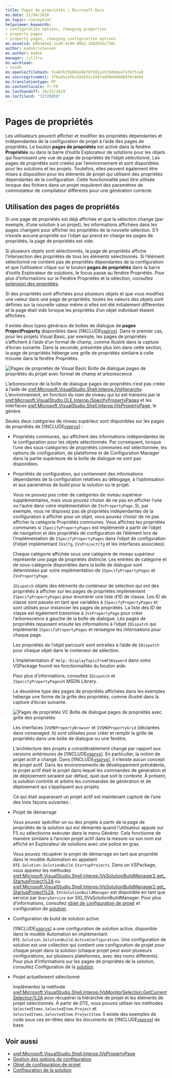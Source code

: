 ```yaml
---
title: Pages de propriétés | Microsoft Docs
ms.date: 11/04/2016
ms.topic: conceptual
helpviewer_keywords:
- configuration options, changing properties
- property pages
- property pages, changing configuration options
ms.assetid: b9b3e6e8-1e30-4c89-9862-330265dcf38c
author: madskristensen
ms.author: madsk
manager: jillfra
ms.workload:
- vssdk
ms.openlocfilehash: 51487b35686da9676f201a157ddb8e47afb75ce8
ms.sourcegitcommit: 5f6ad1cefbcd3d531ce587ad30e684684f4c4d44
ms.translationtype: MT
ms.contentlocale: fr-FR
ms.lasthandoff: 10/22/2019
ms.locfileid: "72725059"
---
```

# <a name="property-pages"></a>Pages de propriétés
Les utilisateurs peuvent afficher et modifier les propriétés dépendantes et indépendantes de la configuration de projet à l’aide des pages de propriétés. Le bouton **pages de propriétés** est activé dans la fenêtre **Propriétés** ou dans la barre d’outils Explorateur de solutions pour les objets qui fournissent une vue de page de propriétés de l’objet sélectionné. Les pages de propriétés sont créées par l’environnement et sont disponibles pour les solutions et les projets. Toutefois, elles peuvent également être mises à disposition pour les éléments de projet qui utilisent des propriétés dépendantes de la configuration. Cette fonctionnalité peut être utilisée lorsque des fichiers dans un projet requièrent des paramètres de commutateur de compilateur différents pour une génération correcte.

## <a name="using-property-pages"></a>Utilisation des pages de propriétés
 Si une page de propriétés est déjà affichée et que la sélection change (par exemple, d’une solution à un projet), les informations affichées dans les pages changent pour afficher les propriétés de la nouvelle sélection. S’il n’existe aucune propriété sur l’objet qui prend en charge les pages de propriétés, la page de propriétés est vide.

 Si plusieurs objets sont sélectionnés, la page de propriétés affiche l’intersection des propriétés de tous les éléments sélectionnés. Si l’élément sélectionné ne contient pas de propriétés dépendantes de la configuration et que l’utilisateur clique sur le bouton **pages de propriétés** dans la barre d’outils Explorateur de solutions, le focus passe au fenêtre Propriétés. Pour plus d’informations sur le Fenêtre Propriétés et la sélection, consultez [extension des propriétés](../../extensibility/internals/extending-properties.md).

 Si des propriétés sont affichées pour plusieurs objets et que vous modifiez une valeur dans une page de propriétés, toutes les valeurs des objets sont définies sur la nouvelle valeur même si elles ont été initialement différentes et la page était vide lorsque les propriétés d’un objet individuel étaient affichées.

 Il existe deux types généraux de boîtes de dialogue de **pages ProjectProperty** disponibles dans [!INCLUDE[vsprvs](../../code-quality/includes/vsprvs_md.md)]. Dans le premier cas, pour les projets Visual Basic, par exemple, les pages de propriétés s’affichent à l’aide d’un format de champ, comme illustré dans la capture d’écran suivante. Dans la seconde, présentée plus loin dans cette section, la page de propriétés héberge une grille de propriétés similaire à celle trouvée dans la fenêtre Propriétés.

 ![Pages de propriétés de Visual Basic](../../extensibility/internals/media/vsvbproppages.gif "vsVBPropPages") Boîte de dialogue pages de propriétés du projet avec format de champ et arborescence

 L’arborescence de la boîte de dialogue pages de propriétés n’est pas créée à l’aide de <xref:Microsoft.VisualStudio.Shell.Interop.IVsHierarchy>. L’environnement, en fonction du nom de niveau qui lui est transmis par le <xref:Microsoft.VisualStudio.OLE.Interop.ISpecifyPropertyPages> et les interfaces <xref:Microsoft.VisualStudio.Shell.Interop.IVsPropertyPage>, le génère.

 Seules deux catégories de niveau supérieur sont disponibles sur les pages de propriétés de [!INCLUDE[vsprvs](../../code-quality/includes/vsprvs_md.md)] :

- Propriétés communes, qui affichent des informations indépendantes de la configuration pour les objets sélectionnés. Par conséquent, lorsque l’une des sous-catégories de propriétés communes est sélectionnée, les options de configuration, de plateforme et de Configuration Manager dans la partie supérieure de la boîte de dialogue ne sont pas disponibles.

- Propriétés de configuration, qui contiennent des informations dépendantes de la configuration relatives au débogage, à l’optimisation et aux paramètres de build pour la solution ou le projet.

  Vous ne pouvez pas créer de catégories de niveau supérieur supplémentaires, mais vous pouvez choisir de ne pas en afficher l’une ou l’autre dans votre implémentation de `IVsPropertyPage`. Si, par exemple, vous ne disposez pas de propriétés indépendantes de la configuration à afficher pour un objet, vous pouvez choisir de ne pas afficher la catégorie Propriétés communes. Vous affichez les propriétés communes si `ISpecifyPropertyPages` est implémenté à partir de l’objet de navigation et des propriétés de configuration de l’élément lors de l’implémentation de `ISpecifyPropertyPages` dans l’objet de configuration (l’objet implémentant `IVsCfg`, `IVsProjectCfg` et les interfaces associées).

  Chaque catégorie affichée sous une catégorie de niveau supérieur représente une page de propriétés distincte. Les entrées de catégorie et de sous-catégorie disponibles dans la boîte de dialogue sont déterminées par votre implémentation de `ISpecifyPropertyPages` et `IVsPropertyPage`.

  `IDispatch` objets des éléments du conteneur de sélection qui ont des propriétés à afficher sur les pages de propriétés implémentent `ISpecifyPropertyPages` pour énumérer une liste d’ID de classe. Les ID de classe sont passés en tant que variables à `ISpecifyPropertyPages` et sont utilisés pour instancier les pages de propriétés. La liste des ID de classe est également transmise à `IVsPropertyPage` pour créer l’arborescence à gauche de la boîte de dialogue. Les pages de propriétés repassent ensuite les informations à l’objet `IDispatch` qui implémente `ISpecifyPropertyPages` et renseigne les informations pour chaque page.

  Les propriétés de l’objet parcourir sont extraites à l’aide de `IDispatch` pour chaque objet dans le conteneur de sélection.

  L’implémentation d' `Help::DisplayTopicFromF1Keyword` dans votre VSPackage fournit les fonctionnalités du bouton aide.

  Pour plus d’informations, consultez `IDispatch` et `ISpecifyPropertyPages`in MSDN Library.

  Le deuxième type des pages de propriétés affichées dans les exemples héberge une forme de la grille des propriétés, comme illustré dans la capture d’écran suivante.

  ![Pages de propriétés VC](../../extensibility/internals/media/vsvcproppages.gif "vsVCPropPages") Boîte de dialogue pages de propriétés avec grille des propriétés

  Les interfaces `IVSMDPropertyBrowser` et `IVSMDPropertyGrid` (déclarées dans vsmanaged. h) sont utilisées pour créer et remplir la grille de propriétés dans une boîte de dialogue ou une fenêtre.

  L’architecture des projets a considérablement changé par rapport aux versions antérieures de [!INCLUDE[vsprvs](../../code-quality/includes/vsprvs_md.md)]. En particulier, la notion de projet actif a changé. Dans [!INCLUDE[vsprvs](../../code-quality/includes/vsprvs_md.md)], il n’existe aucun concept de projet actif. Dans les environnements de développement précédents, le projet actif était le projet dans lequel les commandes de génération et de déploiement seraient par défaut, quel que soit le contexte. À présent, la solution contrôle et arbitre les commandes de génération et de déploiement qui s’appliquent aux projets.

  Ce qui était auparavant un projet actif est maintenant capturé de l’une des trois façons suivantes :

- Projet de démarrage

   Vous pouvez spécifier un ou des projets à partir de la page de propriétés de la solution qui est démarrée quand l’utilisateur appuie sur F5 ou sélectionne exécuter dans le menu Générer. Cela fonctionne de manière similaire à l’ancien projet actif dans la mesure où son nom est affiché en Explorateur de solutions avec une police en gras.

   Vous pouvez récupérer le projet de démarrage en tant que propriété dans le modèle Automation en appelant `DTE.Solution.SolutionBuild.StartupProjects`. Dans un VSPackage, vous appelez les méthodes <xref:Microsoft.VisualStudio.Shell.Interop.IVsSolutionBuildManager2.get_StartupProject%2A> ou <xref:Microsoft.VisualStudio.Shell.Interop.IVsSolutionBuildManager2.get_StartupProject%2A>. `IVsSolutionBuildManager` est disponible en tant que service par `QueryService` sur SID_SVsSolutionBuildManager. Pour plus d’informations, consultez [objet de configuration de projet](../../extensibility/internals/project-configuration-object.md) et configuration de [solution](../../extensibility/internals/solution-configuration.md).

- Configuration de build de solution active

   [!INCLUDE[vsprvs](../../code-quality/includes/vsprvs_md.md)] a une configuration de solution active, disponible dans le modèle Automation en implémentant `DTE.Solution.SolutionBuild.ActiveConfiguration`. Une configuration de solution est une collection qui contient une configuration de projet pour chaque projet dans la solution (chaque projet peut avoir plusieurs configurations, sur plusieurs plateformes, avec des noms différents). Pour plus d’informations sur les pages de propriétés de la solution, consultez Configuration de la [solution](../../extensibility/internals/solution-configuration.md).

- Projet actuellement sélectionné

   Implémentez la méthode <xref:Microsoft.VisualStudio.Shell.Interop.IVsMonitorSelection.GetCurrentSelection%2A> pour récupérer la hiérarchie de projet et les éléments de projet sélectionnés. À partir de DTE, vous pouvez utiliser les méthodes `SelectedItems.SelectedItem.Project` et `SelectedItems.SelectedItem.ProjectItem`. Il existe des exemples de code sous ces en-têtes dans les documents de [!INCLUDE[vsprvs](../../code-quality/includes/vsprvs_md.md)] de base.

## <a name="see-also"></a>Voir aussi
- <xref:Microsoft.VisualStudio.Shell.Interop.IVsPropertyPage>
- [Gestion des options de configuration](../../extensibility/internals/managing-configuration-options.md)
- [Objet de configuration de projet](../../extensibility/internals/project-configuration-object.md)
- [Configuration de la solution](../../extensibility/internals/solution-configuration.md)